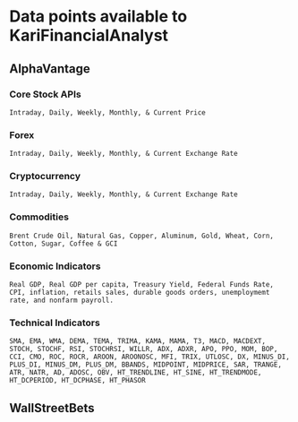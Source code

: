 # Data points available to KariFinancialAnalyst
## AlphaVantage 
### Core Stock APIs
    Intraday, Daily, Weekly, Monthly, & Current Price
### Forex
    Intraday, Daily, Weekly, Monthly, & Current Exchange Rate
### Cryptocurrency
    Intraday, Daily, Weekly, Monthly, & Current Exchange Rate 
### Commodities
    Brent Crude Oil, Natural Gas, Copper, Aluminum, Gold, Wheat, Corn, Cotton, Sugar, Coffee & GCI
### Economic Indicators
    Real GDP, Real GDP per capita, Treasury Yield, Federal Funds Rate, CPI, inflation, retails sales, durable goods orders, unemploymemt rate, and nonfarm payroll.
### Technical Indicators
    SMA, EMA, WMA, DEMA, TEMA, TRIMA, KAMA, MAMA, T3, MACD, MACDEXT, STOCH, STOCHF, RSI, STOCHRSI, WILLR, ADX, ADXR, APO, PPO, MOM, BOP, CCI, CMO, ROC, ROCR, AROON, AROONOSC, MFI, TRIX, UTLOSC, DX, MINUS_DI, PLUS_DI, MINUS_DM, PLUS_DM, BBANDS, MIDPOINT, MIDPRICE, SAR, TRANGE, ATR, NATR, AD, ADOSC, OBV, HT_TRENDLINE, HT_SINE, HT_TRENDMODE, HT_DCPERIOD, HT_DCPHASE, HT_PHASOR
## WallStreetBets
